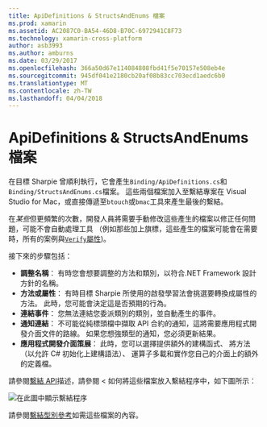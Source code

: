 ```yaml
---
title: ApiDefinitions & StructsAndEnums 檔案
ms.prod: xamarin
ms.assetid: AC2087C0-BA54-46D8-B70C-6972941C8F73
ms.technology: xamarin-cross-platform
author: asb3993
ms.author: amburns
ms.date: 03/29/2017
ms.openlocfilehash: 366a50d67e114084808fbd41f5e70157e508eb4e
ms.sourcegitcommit: 945df041e2180cb20af08b83cc703ecd1aedc6b0
ms.translationtype: MT
ms.contentlocale: zh-TW
ms.lasthandoff: 04/04/2018
---
```

# <a name="apidefinitions--structsandenums-files"></a>ApiDefinitions & StructsAndEnums 檔案

在目標 Sharpie 曾順利執行，它會產生`Binding/ApiDefinitions.cs`和`Binding/StructsAndEnums.cs`檔案。
這些兩個檔案加入至繫結專案在 Visual Studio for Mac，或直接傳遞至`btouch`或`bmac`工具來產生最後的繫結。

在*某些*但更頻繁的次數，開發人員將需要手動修改這些產生的檔案以修正任何問題，可能不會自動處理工具 （例如那些加上旗標，這些產生的檔案可能會在需要時，所有的案例與[`Verify`屬性](~/cross-platform/macios/binding/objective-sharpie/platform/verify.md))。

接下來的步驟包括：

- **調整名稱**： 有時您會想要調整的方法和類別，以符合.NET Framework 設計方針的名稱。
- **方法或屬性**： 有時目標 Sharpie 所使用的啟發學習法會挑選要轉換成屬性的方法。 此時，您可能會決定這是否預期的行為。
- **連結事件**： 您無法連結您委派類別的類別，並自動產生的事件。
- **通知連結**： 不可能從純標頭檔中擷取 API 合約的通知，這將需要應用程式開發介面文件的路線。 如果您想強類型的通知，您必須更新結果。
- **應用程式開發介面策展**： 此時，您可以選擇提供額外的建構函式、 將方法 （以允許 C# 初始化上建構語法）、 運算子多載和實作您自己的介面上的額外的定義檔。

請參閱[繫結 API](~/cross-platform/macios/binding/objective-c-libraries.md)描述，請參閱 < 如何將這些檔案放入繫結程序中，如下圖所示：

![](apidefinitions-structsandenums-images/binding-flowchart.png "在此圖中顯示繫結程序")

請參閱[繫結型別參考](~/cross-platform/macios/binding/binding-types-reference.md)如需這些檔案的內容。

